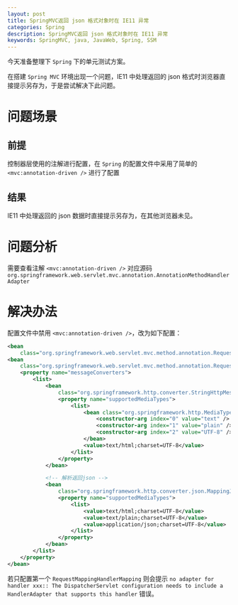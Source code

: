 ```yaml
---
layout: post
title: SpringMVC返回 json 格式对象时在 IE11 异常
categories: Spring
description: SpringMVC返回 json 格式对象时在 IE11 异常
keywords: SpringMVC, java, JavaWeb, Spring, SSM
---
```


今天准备整理下 `Spring` 下的单元测试方案。

在搭建 `Spring MVC` 环境出现一个问题，IE11 中处理返回的 json 格式时浏览器直接提示另存为，于是尝试解决下此问题。

# 问题场景

## 前提

控制器层使用的注解进行配置，在 `Spring` 的配置文件中采用了简单的 `<mvc:annotation-driven />` 进行了配置

## 结果

IE11 中处理返回的 json 数据时直接提示另存为，在其他浏览器未见。

# 问题分析

需要查看注解 `<mvc:annotation-driven />` 对应源码 `org.springframework.web.servlet.mvc.annotation.AnnotationMethodHandlerAdapter`

# 解决办法

配置文件中禁用 `<mvc:annotation-driven />`，改为如下配置：

```xml
<bean
    class="org.springframework.web.servlet.mvc.method.annotation.RequestMappingHandlerMapping" />
<bean
    class="org.springframework.web.servlet.mvc.method.annotation.RequestMappingHandlerAdapter">
    <property name="messageConverters">
        <list>
            <bean
                class="org.springframework.http.converter.StringHttpMessageConverter">
                <property name="supportedMediaTypes">
                    <list>
                        <bean class="org.springframework.http.MediaType">
                            <constructor-arg index="0" value="text" />
                            <constructor-arg index="1" value="plain" />
                            <constructor-arg index="2" value="UTF-8" />
                        </bean>
                        <value>text/html;charset=UTF-8</value>
                    </list>
                </property>
            </bean>

            <!-- 解析返回json -->
            <bean
                class="org.springframework.http.converter.json.MappingJackson2HttpMessageConverter">
                <property name="supportedMediaTypes">
                    <list>
                        <value>text/html;charset=UTF-8</value>
                        <value>text/plain;charset=UTF-8</value>
                        <value>application/json;charset=UTF-8</value>
                    </list>
                </property>
            </bean>
        </list>
    </property>
</bean>
```

若只配置第一个 `RequestMappingHandlerMapping` 则会提示 `no adapter for handler xxx:: The DispatcherServlet configuration needs to include a HandlerAdapter that supports this handler` 错误。

